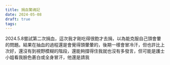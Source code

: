 ```yaml
---
title: 捐血驚魂記
date: 2024-05-08
draft: true
tags:
---
```


2024.5.8嘗試第二次捐血，這次我才剛吃得很飽才去捐，以為能克服自己頭會暈的問題。結果在抽血的過程還是會覺得頭暈暈的，後期一樣會冒冷汗，但也許比上次好，還沒有到視野模糊的階段，還能夠撐得住我就也沒有多發言，但可能是護士小姐看我臉色蒼白或全身冒汗，他還是請我